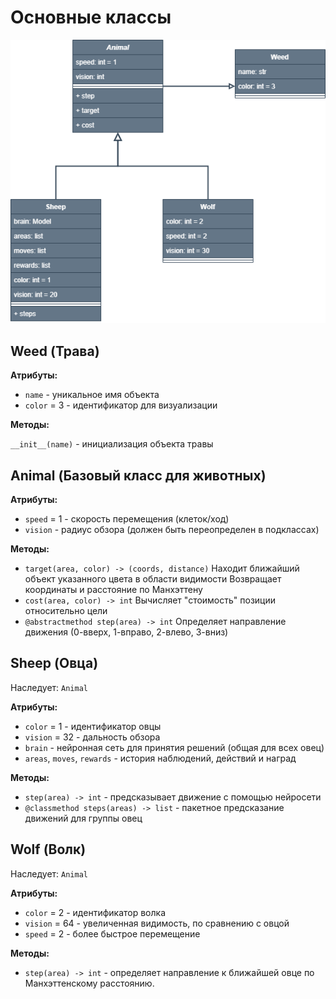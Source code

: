 # Основные классы

![](umls/classes.png)

## Weed (Трава)

**Атрибуты:**

- `name` - уникальное имя объекта
- `color` = 3 - идентификатор для визуализации

**Методы:**

`__init__(name)` - инициализация объекта травы

## Animal (Базовый класс для животных)

**Атрибуты:**

- `speed` = 1 - скорость перемещения (клеток/ход)
- `vision` - радиус обзора (должен быть переопределен в подклассах)

**Методы:**

- `target(area, color) -> (coords, distance)`
Находит ближайший объект указанного цвета в области видимости
Возвращает координаты и расстояние по Манхэттену
- `cost(area, color) -> int`
Вычисляет "стоимость" позиции относительно цели
- `@abstractmethod step(area) -> int`
Определяет направление движения (0-вверх, 1-вправо, 2-влево, 3-вниз)

## Sheep (Овца)

Наследует: `Animal`

**Атрибуты:**

- `color` = 1 - идентификатор овцы
- `vision` = 32 - дальность обзора
- `brain` - нейронная сеть для принятия решений (общая для всех овец)
- `areas`, `moves`, `rewards` - история наблюдений, действий и наград

**Методы:**

- `step(area) -> int` - предсказывает движение с помощью нейросети
- `@classmethod steps(areas) -> list` - пакетное предсказание движений для группы овец

## Wolf (Волк)

Наследует: `Animal`

**Атрибуты:**

- `color` = 2 - идентификатор волка
- `vision` = 64 - увеличенная видимость, по сравнению с овцой
- `speed` = 2 - более быстрое перемещение

**Методы:**

- `step(area) -> int` - определяет направление к ближайшей овце по Манхэттенскому расстоянию.



